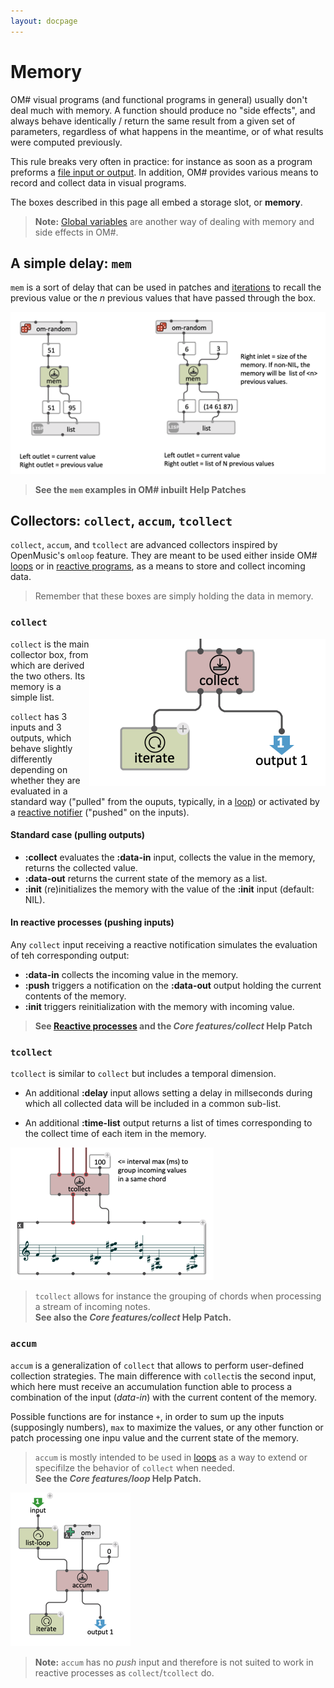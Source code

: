 ```yaml
---
layout: docpage
---
```


# Memory

OM# visual programs (and functional programs in general) usually don't deal much with memory. A function should produce no "side effects", and always behave identically / return the same result from a given set of parameters, regardless of what happens in the meantime, or of what results were computed previously.

This rule breaks very often in practice: for instance as soon as a program preforms a [file input or output](file-io). 
In addition, OM# provides various means to record and collect data in visual programs. 

The boxes described in this page all embed a storage slot, or **memory**.

> **Note:** [Global variables](global-variable) are another way of dealing with memory and side effects in OM#.


## A simple delay: `mem`

`mem` is a sort of delay that can be used in patches and [iterations](loop) to recall the previous value or the _n_ previous values that have passed through the box.

<img src="memory_img/mem.png">

> **See the `mem` examples in OM# inbuilt Help Patches**


## Collectors: `collect`, `accum`, `tcollect`

`collect`, `accum`, and `tcollect` are advanced collectors inspired by OpenMusic's `omloop` feature.
They are meant to be used either inside OM# [loops](loop) or in [reactive programs](reactive), as a means to store and collect incoming data.    

> Remember that these boxes are simply holding the data in memory. 

### `collect`

<img src="memory_img/collect.png" align="right">

`collect` is the main collector box, from which are derived the two others. 
Its memory is a simple list. 

`collect` has 3 inputs and 3 outputs, which behave slightly differently depending on whether they are evaluated in a standard way ("pulled" from the ouputs, typically, in a [loop](loop)) or activated by a [reactive notifier](reactive) ("pushed" on the inputs).

#### Standard case (pulling outputs)

* **:collect** evaluates the **:data-in** input, collects the value in the memory, returns the collected value.
* **:data-out** returns the current state of the memory as a list.
* **:init** (re)initializes the memory with the value of the **:init** input (default: NIL).


#### In reactive processes (pushing inputs)

Any `collect` input receiving a reactive notification simulates the evaluation of teh corresponding output:  

* **:data-in** collects the incoming value in the memory.
* **:push** triggers a notification on the **:data-out** output holding the current contents of the memory.
* **:init** triggers reinitialization with the memory with incoming value.

> **See [Reactive processes](reactive) and the _Core features/collect_ Help Patch**

### `tcollect`

`tcollect` is similar to `collect` but includes a temporal dimension. 

- An additional **:delay** input allows setting a delay in millseconds during which all collected data will be included in a common sub-list.

- An additional **:time-list** output returns a list of times corresponding to the collect time of each item in the memory.

<img src="memory_img/tcollect.png">

> `tcollect` allows for instance the grouping of chords when processing a stream of incoming notes.     
> **See also the _Core features/collect_ Help Patch.**


### `accum`

`accum` is a generalization of `collect` that allows to perform user-defined collection strategies.
The main difference with `collect`is the second input, which here must receive an accumulation function able to process a combination of the input (_data-in_) with the current content of the memory.

Possible functions are for instance `+`, in order to sum up the inputs (supposingly numbers), `max` to maximize the values, or any other function or patch processing one inpu value and the current state of the memory.  

> `accum` is mostly intended to be used in [loops](loop) as a way to extend or specifilze the behavior of `collect` when needed.    
> **See the _Core features/loop_ Help Patch.**

<img src="memory_img/accum.png">

> **Note:** `accum` has no _push_ input and therefore is not suited to work in reactive processes as `collect`/`tcollect` do.




